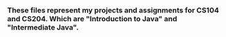 ### These files represent my projects and assignments for CS104 and CS204. Which are "Introduction to Java" and "Intermediate Java".
